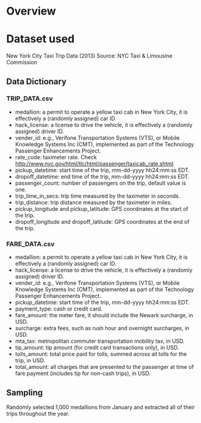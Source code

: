 # Overview

# Dataset used
New York City Taxi Trip Data (2013)
Source: NYC Taxi & Limousine Commission

## Data Dictionary
### TRIP_DATA.csv
  * medallion: a permit to operate a yellow taxi cab in New York City, it is effectively a (randomly assigned) car ID.
  * hack_license: a license to drive the vehicle, it is effectively a (randomly assigned) driver ID.
  * vender_id:  e.g., Verifone Transportation Systems (VTS), or Mobile Knowledge Systems Inc (CMT), implemented as part of the Technology Passenger Enhancements Project.
  * rate_code: taximeter rate. Check http://www.nyc.gov/html/tlc/html/passenger/taxicab_rate.shtml.
  * pickup_datetime: start time of the trip, mm-dd-yyyy hh24:mm:ss EDT.
  * dropoff_datetime: end time of the trip, mm-dd-yyyy hh24:mm:ss EDT.
  * passenger_count: number of passengers on the trip, default value is one.
  * trip_time_in_secs: trip time measured by the taximeter in seconds.
  * trip_distance: trip distance measured by the taximeter in miles.
  * pickup_longitude and pickup_latitude: GPS coordinates at the start of the trip.
  * dropoff_longitude and dropoff_latitude: GPS coordinates at the end of the trip.

### FARE_DATA.csv
  * medallion: a permit to operate a yellow taxi cab in New York City, it is effectively a (randomly assigned) car ID.
  * hack_license: a license to drive the vehicle, it is effectively a (randomly assigned) driver ID.
  * vender_id:  e.g., Verifone Transportation Systems (VTS), or Mobile Knowledge Systems Inc (CMT), implemented as part of the Technology Passenger Enhancements Project.
  * pickup_datetime: start time of the trip, mm-dd-yyyy hh24:mm:ss EDT.
  * payment_type: cash or credit card.
  * fare_amount: the meter fare, it should include the Newark surcharge, in USD.
  * surcharge: extra fees, such as rush hour and overnight surcharges, in USD.
  * mta_tax: metropolitan commuter transportation mobility tax, in USD.
  * tip_amount: tip amount (for credit card transactions only), in USD.
  * tolls_amount: total price paid for tolls, summed across all tolls for the trip, in USD.
  * total_amount: all charges that are presented to the passenger at time of fare payment (includes tip for non-cash trips), in USD.

## Sampling
Randomly selected 1,000 medallions from January and extracted all of their trips throughout the year.
